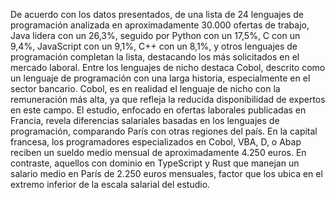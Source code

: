 De acuerdo con los datos presentados, de una lista de 24 lenguajes de programación analizada en aproximadamente 30.000 ofertas de trabajo, Java lidera con un 26,3%, seguido por Python con un 17,5%, C con un 9,4%, JavaScript con un 9,1%, C++ con un 8,1%, y otros lenguajes de programación completan la lista, destacando los más solicitados en el mercado laboral.
Entre los lenguajes de nicho destaca Cobol, descrito como un lenguaje de programación con una larga historia, especialmente en el sector bancario. 
Cobol, es en realidad el lenguaje de nicho con la remuneración más alta, ya que refleja la reducida disponibilidad de expertos en este campo.
El estudio, enfocado en ofertas laborales publicadas en Francia, revela diferencias salariales basadas en los lenguajes de programación, comparando París con otras regiones del país. En la capital francesa, los programadores especializados en Cobol, VBA, D, o Abap reciben un sueldo medio mensual de aproximadamente 4.250 euros.
En contraste, aquellos con dominio en TypeScript y Rust que manejan un salario medio en París de 2.250 euros mensuales, factor que los ubica en el extremo inferior de la escala salarial del estudio.